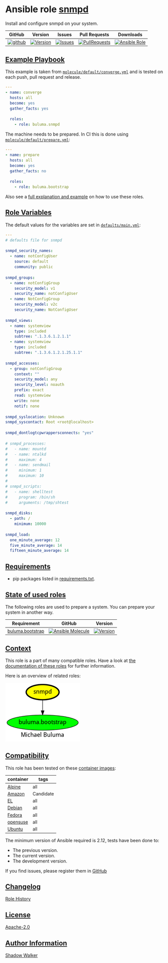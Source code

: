 # Ansible role [snmpd](https://galaxy.ansible.com/ui/standalone/roles/buluma/snmpd/documentation)

Install and configure snmpd on your system.

|GitHub|Version|Issues|Pull Requests|Downloads|
|------|-------|------|-------------|---------|
|[![github](https://github.com/buluma/ansible-role-snmpd/actions/workflows/molecule.yml/badge.svg)](https://github.com/buluma/ansible-role-snmpd/actions/workflows/molecule.yml)|[![Version](https://img.shields.io/github/release/buluma/ansible-role-snmpd.svg)](https://github.com/buluma/ansible-role-snmpd/releases/)|[![Issues](https://img.shields.io/github/issues/buluma/ansible-role-snmpd.svg)](https://github.com/buluma/ansible-role-snmpd/issues/)|[![PullRequests](https://img.shields.io/github/issues-pr-closed-raw/buluma/ansible-role-snmpd.svg)](https://github.com/buluma/ansible-role-snmpd/pulls/)|[![Ansible Role](https://img.shields.io/ansible/role/d/buluma/snmpd)](https://galaxy.ansible.com/ui/standalone/roles/buluma/snmpd/documentation)|

## [Example Playbook](#example-playbook)

This example is taken from [`molecule/default/converge.yml`](https://github.com/buluma/ansible-role-snmpd/blob/master/molecule/default/converge.yml) and is tested on each push, pull request and release.

```yaml
---
- name: converge
  hosts: all
  become: yes
  gather_facts: yes

  roles:
    - role: buluma.snmpd
```

The machine needs to be prepared. In CI this is done using [`molecule/default/prepare.yml`](https://github.com/buluma/ansible-role-snmpd/blob/master/molecule/default/prepare.yml):

```yaml
---
- name: prepare
  hosts: all
  become: yes
  gather_facts: no

  roles:
    - role: buluma.bootstrap
```

Also see a [full explanation and example](https://buluma.github.io/how-to-use-these-roles.html) on how to use these roles.

## [Role Variables](#role-variables)

The default values for the variables are set in [`defaults/main.yml`](https://github.com/buluma/ansible-role-snmpd/blob/master/defaults/main.yml):

```yaml
---
# defaults file for snmpd

snmpd_security_names:
  - name: notConfigUser
    source: default
    community: public

snmpd_groups:
  - name: notConfigGroup
    security_model: v1
    security_name: notConfigUser
  - name: NotConfigGroup
    security_model: v2c
    security_name: NotConfigUser

snmpd_views:
  - name: systemview
    type: included
    subtree: ".1.3.6.1.2.1.1"
  - name: systemview
    type: included
    subtree: ".1.3.6.1.2.1.25.1.1"

snmpd_accesses:
  - group: notConfigGroup
    context: ""
    security_model: any
    security_level: noauth
    prefix: exact
    read: systemview
    write: none
    notif: none

snmpd_syslocation: Unknown
snmpd_syscontact: Root <root@localhost>

snmpd_dontlogtcpwrappersconnects: "yes"

# snmpd_processes:
#   - name: mountd
#   - name: ntalkd
#     maximum: 4
#   - name: sendmail
#     minimum: 1
#     maximum: 10
#
# snmpd_scripts:
#   - name: shelltest
#     program: /bin/sh
#     arguments: /tmp/shtest

snmpd_disks:
  - path: /
    minimum: 10000

snmpd_load:
  one_minute_average: 12
  five_minute_average: 14
  fifteen_minute_average: 14
```

## [Requirements](#requirements)

- pip packages listed in [requirements.txt](https://github.com/buluma/ansible-role-snmpd/blob/master/requirements.txt).

## [State of used roles](#state-of-used-roles)

The following roles are used to prepare a system. You can prepare your system in another way.

| Requirement | GitHub | Version |
|-------------|--------|--------|
|[buluma.bootstrap](https://galaxy.ansible.com/buluma/bootstrap)|[![Ansible Molecule](https://github.com/buluma/ansible-role-bootstrap/actions/workflows/molecule.yml/badge.svg)](https://github.com/buluma/ansible-role-bootstrap/actions/workflows/molecule.yml)|[![Version](https://img.shields.io/github/release/buluma/ansible-role-bootstrap.svg)](https://github.com/shadowwalker/ansible-role-bootstrap)|

## [Context](#context)

This role is a part of many compatible roles. Have a look at [the documentation of these roles](https://buluma.github.io/) for further information.

Here is an overview of related roles:

![dependencies](https://raw.githubusercontent.com/buluma/ansible-role-snmpd/png/requirements.png "Dependencies")

## [Compatibility](#compatibility)

This role has been tested on these [container images](https://hub.docker.com/u/buluma):

|container|tags|
|---------|----|
|[Alpine](https://hub.docker.com/r/buluma/alpine)|all|
|[Amazon](https://hub.docker.com/r/buluma/amazonlinux)|Candidate|
|[EL](https://hub.docker.com/r/buluma/enterpriselinux)|all|
|[Debian](https://hub.docker.com/r/buluma/debian)|all|
|[Fedora](https://hub.docker.com/r/buluma/fedora)|all|
|[opensuse](https://hub.docker.com/r/buluma/opensuse)|all|
|[Ubuntu](https://hub.docker.com/r/buluma/ubuntu)|all|

The minimum version of Ansible required is 2.12, tests have been done to:

- The previous version.
- The current version.
- The development version.

If you find issues, please register them in [GitHub](https://github.com/buluma/ansible-role-snmpd/issues)

## [Changelog](#changelog)

[Role History](https://github.com/buluma/ansible-role-snmpd/blob/master/CHANGELOG.md)

## [License](#license)

[Apache-2.0](https://github.com/buluma/ansible-role-snmpd/blob/master/LICENSE)

## [Author Information](#author-information)

[Shadow Walker](https://buluma.github.io/)

